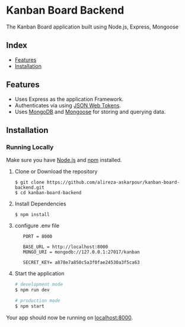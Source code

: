 # Kanban Board Backend

The Kanban Board application built using Node.js, Express, Mongoose


## Index
+ [Features](#features)
+ [Installation](#installation)

## Features<a name="features"></a>
+ Uses Express as the application Framework.
+ Authenticates via using [JSON Web Tokens](https://github.com/auth0/node-jsonwebtoken).
+ Uses [MongoDB](https://github.com/mongodb/mongo) and [Mongoose](https://github.com/Automattic/mongoose) for storing and querying data.

## Installation<a name="installation"></a>
### Running Locally
Make sure you have [Node.js](https://nodejs.org/) and [npm](https://www.npmjs.com/) installed.

1. Clone or Download the repository

	```
	$ git clone https://github.com/alireza-askarpour/kanban-board-backend.git
	$ cd kanban-board-backend
	```
2. Install Dependencies

	```
	$ npm install
	```

3. configure .env file
    ```
       PORT = 8000

       BASE_URL = http://localhost:8000
       MONGO_URI = mongodb://127.0.0.1:27017/kanban

       SECRET_KEY= a878e7a850c5a3f0fae24530a3f5ca63
    ```
3. Start the application

	```bash
    # development mode
    $ npm run dev

    # production mode
    $ npm start
	```
Your app should now be running on [localhost:8000](http://localhost:8000/).
